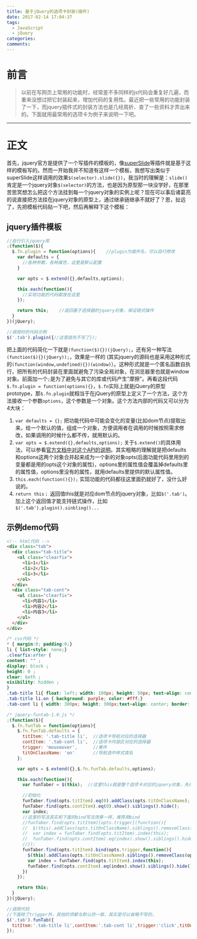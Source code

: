 ```yaml
---
title: 基于jQuery的选项卡封装(插件)
date: 2017-02-14 17:04:37
tags: 
  - JavaScript
  - jQuery
categories: 
comments:
---
```

# 前言
>以前在写网页上常用的功能时，经常差不多同样的js代码会重复好几遍，而重来没想过把它封装起来，增加代码的复用性。最近把一些常用的功能封装了一下，而jquery插件式的封装方法也是几经周折、查了一些资料才弄出来的。下面就用最常用的选项卡为例子来说明一下吧。

-------
<!-- more -->
# 正文
首先，jquery官方是提供了一个写插件的模板的，像[superSlide](http://www.superslide2.com/)等插件就是基于这样的模板写的。然而一开始我并不知道有这样一个模板，我想写出类似于superSlide这样调用的效果`$(selector).slide({})`，我当时的理解是：`slide()`肯定是一个jquery对象`$(selector)`的方法，也是因为原型那一块没学好，在那里苦思冥想怎么把这个方法挂到每一个jquery对象的实例上呢？现在可以事后诸葛亮的说直接把方法挂在jquery对象的原型上，通过继承链继承不就好了？恩，扯远了，先把模板代码贴一下吧，然后再解释下这个模板：

## jquery插件模板
```javascript
//自行引入jquery库
;(function($){
  $.fn.plugin = function(options){    //plugin为插件名，可以自行修改
    var defaults = {
      //各种参数，各种属性，这里是默认配置
    }

    var opts = $.extend({},defaults,options);

    this.each(function(){
      //实现功能的代码都放在这里
    });

    return this;    //返回基于选择器的jquery对象，保证链式操作
  }
})(jQuery);
```

```javascript
//调用时的代码示例
$('.tab').plugin({//这里就先不写了});
```

把上面的代码简化一下就是`(function($){})(jQuery);`，还有另一种写法`(function($){}(jQuery));`，效果是一样的 (其实jquery的源码也是采用这种形式的`(function(window,undefined){})(window)`）。这种形式就是一个匿名函数自执行，把所有的代码封装在里面就避免了污染全局对象，在浏览器里也就是window对象。前面加一个`;`是为了避免与其它的库或代码产生"摩擦"。再看这段代码`$.fn.plugin = function(options){}`，`$.fn`实际上就是jQuery的原型prototype，那`$.fn.plugin`就相当于在jQuery的原型上定义了一个方法，这个方法接收一个参数`options`，这个参数是一个对象。这个方法内部的代码又可以分为4大块：

1. `var defaults = {};` 把功能代码中可能会变化的变量(比如dom节点)提取出来，给一个默认的值，组成一个对象，方便调用者在调用的时候按照需求修改，如果调用的时候什么都不传，就用默认的。
2. `var opts = $.extend({},defaults,options);` 关于`$.extend()`的具体用法，可以参看[官方文档中对这个API的说明](http://www.css88.com/jqapi-1.9/jQuery.extend/)。其实粗略的理解就是把defaults和options这两个对象合并起来成为一个新的对象opts(后面功能代码里用到的变量都是用的opts这个对象的属性)，options里的属性值会覆盖掉defaults里的属性值，options里没有的属性，就用defaults里提供的默认属性值。
3. `this.each(function(){});` 实现功能的代码都往这里面扔就好了，没什么好说的。
4. `return this；` 返回值this就是对应dom节点的jquery对象，比如`$('.tab')`。加上这个返回值才能支持链式操作，比如`$('.tab').plugin().sinbling()...`

## 示例demo代码
```html
<!-- html代码 -->
<div class="tab">
  <div class="tab-title">
    <ol class="clearfix">
      <li>1</li>
      <li>2</li>
      <li>3</li>
    </ol>
  </div>
  <div class="tab-cont">
    <ul class="clearfix">
      <li>内容1</li>
      <li>内容2</li>
      <li>内容3</li>
    </ul>
  </div>
</div>
```

```css
/* css代码 */
* { margin:0; padding:0;}
li { list-style: none;}
.clearfix:after { 
content: "" ; 
display: block ;
height: 0 ;
clear: both ;
visibility: hidden ;
}
.tab-title li{ float: left; width: 100px; height: 50px; text-align: center;cursor:pointer; line-height: 50px;}
.tab-title li.on { background: purple; color: #fff;}
.tab-cont li { width: 300px; height: 300px;text-align: center; border: 1px solid #333;}
```

```javascript
/* jquery-funtab-1.0.js */
;(function($){
  $.fn.funTab = function(options){
    $.fn.funTab.defaults = {
      titItem: '.tab-title li',  //选项卡导航对应的选择器 
      contItem: '.tab-cont li',  //选项卡内容区对应的选择器
      trigger: 'mouseover',      //事件
      titOnClassName: 'on'       //导航选中样式类名
    };

    var opts = $.extend({},$.fn.funTab.defaults,options);

    this.each(function(){
      var funTaber = $(this);  //这里this就是整个选项卡对应的jquery对象，先存一下，避免与下面的事件函数里的this混淆

      //初始化
      funTaber.find(opts.titItem).eq(0).addClass(opts.titOnClassName);
      funTaber.find(opts.contItem).eq(0).show().siblings().hide();
      var index;
      //这里的写法其实和下面的bind写法效果一样，推荐用bind
      //funTaber.find(opts.titItem)[opts.trigger](function(){
      //  $(this).addClass(opts.titOnClassName).siblings().removeClass(opts.titOnClassName);
      //  var index = funTaber.find(opts.titItem).index(this);
      //  funTaber.find(opts.contItem).eq(index).show().siblings().hide();
      //});
      funTaber.find(opts.titItem).bind(opts.trigger,function(){
        $(this).addClass(opts.titOnClassName).siblings().removeClass(opts.titOnClassName);
        var index = funTaber.find(opts.titItem).index(this);
        funTaber.find(opts.contItem).eq(index).show().siblings().hide();
      })
    });

    return this;
  }
})(jQuery);
```

```javascript
//调用代码
//下面除了trigger外，其他的项都与默认的一致，其实是可以省略不写的，
$('.tab').funTab({
  titItem:'.tab-title li',contItem:'.tab-cont li',trigger:'click',titOnClassName:'on'
});
```

<!-- more -->